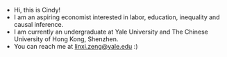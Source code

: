 - Hi, this is Cindy!
- I am an aspiring economist interested in labor, education, inequality and causal inference.
- I am currently an undergraduate at Yale University and The Chinese University of Hong Kong, Shenzhen.
- You can reach me at linxi.zeng@yale.edu :)

<!---
linxicindyzeng/linxicindyzeng is a ✨ special ✨ repository because its `README.md` (this file) appears on your GitHub profile.
You can click the Preview link to take a look at your changes.
--->
